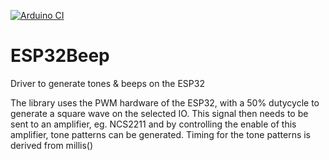 [![Arduino CI](https://github.com/strooom/ESP32Beep/workflows/Arduino%20Library%20Checks/badge.svg)](https://github.com/marketplace/actions/arduino_ci)

# ESP32Beep
Driver to generate tones &amp; beeps on the ESP32

The library uses the PWM hardware of the ESP32, with a 50% dutycycle to generate a square wave on the selected IO.
This signal then needs to be sent to an amplifier, eg. NCS2211 and by controlling the enable of this amplifier, tone patterns can be generated. Timing for the tone patterns is derived from millis()
